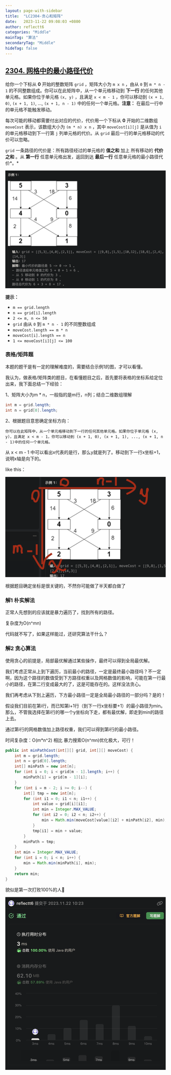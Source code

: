 ```yaml
---
layout: page-with-sidebar
title:  "LC2304-贪心和矩阵"
date:   2023-11-22 09:08:03 +0800
author: reflectt6
categories: "Middle"
mainTag: "算法"
secondaryTag: "Middle"
hideTag: false
---
```


## [2304. 网格中的最小路径代价](https://leetcode.cn/problems/minimum-path-cost-in-a-grid/)

给你一个下标从 **0** 开始的整数矩阵 `grid` ，矩阵大小为 `m x n` ，由从 `0` 到 `m * n - 1` 的不同整数组成。你可以在此矩阵中，从一个单元格移动到 **下一行** 的任何其他单元格。如果你位于单元格 `(x, y)` ，且满足 `x < m - 1` ，你可以移动到 `(x + 1, 0)`, `(x + 1, 1)`, ..., `(x + 1, n - 1)` 中的任何一个单元格。**注意：** 在最后一行中的单元格不能触发移动。

每次可能的移动都需要付出对应的代价，代价用一个下标从 **0** 开始的二维数组 `moveCost` 表示，该数组大小为 `(m * n) x n` ，其中 `moveCost[i][j]` 是从值为 `i` 的单元格移动到下一行第 `j` 列单元格的代价。从 `grid` 最后一行的单元格移动的代价可以忽略。

`grid` 一条路径的代价是：所有路径经过的单元格的 **值之和** 加上 所有移动的 **代价之和** 。从 **第一行** 任意单元格出发，返回到达 **最后一行** 任意单元格的最小路径代价*。*

![image-20231122103054228](/assets/images/2023-11-22-LC2304-贪心和矩阵//image-20231122103054228.png)

**提示：**

- `m == grid.length`
- `n == grid[i].length`
- `2 <= m, n <= 50`
- `grid` 由从 `0` 到 `m * n - 1` 的不同整数组成
- `moveCost.length == m * n`
- `moveCost[i].length == n`
- `1 <= moveCost[i][j] <= 100`

### 表格/矩阵题

本题的题干是有一定的理解难度的，需要结合示例1的图，才可以看懂。

我认为，做表格/矩阵类的题目，在看懂题目之后，首先要将表格的坐标系给定位出来，我下面总结一下经验：

1、矩阵大小为m * n，一般指的是m行，n列；结合二维数组理解

```java
int m = grid.length;
int n = grid[0].length;
```

2、根据题目意思确定坐标方向：

`你可以在此矩阵中，从一个单元格移动到下一行的任何其他单元格。如果你位于单元格 (x, y)，且满足 x < m - 1，你可以移动到 (x + 1, 0), (x + 1, 1), ..., (x + 1, n - 1)中的任何一个单元格。`

从 x < m - 1 中可以看出x代表的是行，那么y就是列了。移动到下一行x坐标+1，说明x轴是向下的。

like this：

![image-20231122104410144](/assets/images/2023-11-22-LC2304-贪心和矩阵//image-20231122104410144.png)

根据题目确定坐标是很关键的，不然你可能做了半天都白做了



### 解1 朴实解法

正常人先想到的应该就是暴力遍历了，找到所有的路径。

复杂度为O(n^mn)

代码就不写了，如果这样能过，还研究算法干什么？



### 解2 贪心算法

使用贪心的前提是，局部最优解通过某些操作，最终可以得到全局最优解。

我们考虑正常从上到下遍历，当前最小的路径，一定是最终最小路径吗？不一定啊，因为这个路径的数值受到下方路径权重以及网格数值的影响，可能在第一行最小的路径，在第二行变成最大的了，这是可能存在的。这样没法贪心。

我们再考虑从下到上遍历，下方最小路径一定是全局最小路径的一部分吗？是的！

假设我们目前在第i行，而已知第i+1行（到下一行x坐标要+1）的最小路径为min。那么，不管我选择在第i行的哪一个y坐标向下走，都有最优解，即走到min的路径上去。

通过第i行的网格数值加上路径权重，我们可以得到第i行的最小路径。

时间复杂度：O(m*n^2) 相比 暴力搜索O(n^mn)优化极大，可行！

```java
public int minPathCost(int[][] grid, int[][] moveCost) {
    int m = grid.length;
    int n = grid[0].length;
    int[] minPath = new int[n];
    for (int i = 0; i < grid[m - 1].length; i++) {
        minPath[i] = grid[m - 1][i];
    }
    for (int i = m - 2; i >= 0; i--) {
        int[] tmp = new int[n];
        for (int i1 = 0; i1 < n; i1++) {
            int value = grid[i][i1];
            int min = Integer.MAX_VALUE;
            for (int i2 = 0; i2 < n; i2++) {
                min = Math.min(moveCost[value][i2] + minPath[i2], min);
            }
            tmp[i1] = min + value;
        }
        minPath = tmp;
    }
    int min = Integer.MAX_VALUE;
    for (int i = 0; i < n; i++) {
        min = Math.min(minPath[i], min);
    }
    return min;
}
```

貌似是第一次打败100%的人🤏

![image-20231122110137092](/assets/images/2023-11-22-LC2304-贪心和矩阵//image-20231122110137092.png)
